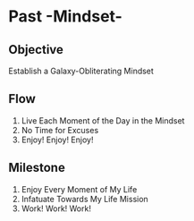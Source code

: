 # Past -Mindset-

## Objective

Establish a Galaxy-Obliterating Mindset

## Flow

1. Live Each Moment of the Day in the Mindset
2. No Time for Excuses
3. Enjoy! Enjoy! Enjoy!

## Milestone

1. Enjoy Every Moment of My Life
2. Infatuate Towards My Life Mission
3. Work! Work! Work!
